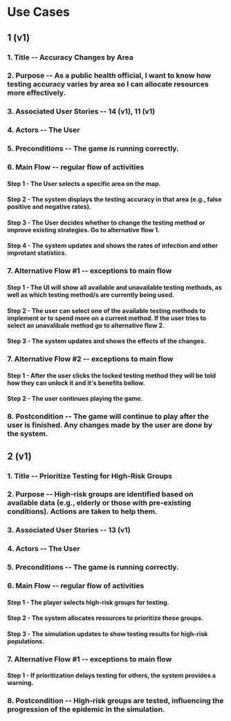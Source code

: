 
# Use Cases

## 1 (v1)

### 1. Title -- Accuracy Changes by Area 

### 2. Purpose --  As a public health official, I want to know how testing accuracy varies by area so I can allocate resources more effectively.   

### 3. Associated User Stories -- 14 (v1), 11 (v1)

### 4. Actors -- The User

### 5. Preconditions -- The game is running correctly.

### 6. Main Flow -- regular flow of activities

#### Step 1 - The User selects a specific area on the map.  

#### Step 2 - The system displays the testing accuracy in that area (e.g., false positive and negative rates).

#### Step 3 - The User decides whether to change the testing method or improve existing strategies. Go to alternative flow 1.  

#### Step 4 - The system updates and shows the rates of infection and other improtant statistics.  

### 7. Alternative Flow #1 -- exceptions to main flow

#### Step 1 - The UI will show all available and unavailable testing methods, as well as which testing method/s are currently being used.

#### Step 2 - The user can select one of the available testing methods to implement or to spend more on a current method. If the user tries to select an unavalibale method go to alternative flow 2.

#### Step 3 - The system updates and shows the effects of the changes. 

### 7. Alternative Flow #2 -- exceptions to main flow

#### Step 1 - After the user clicks the locked testing method they will be told how they can unlock it and it's benefits bellow.

#### Step 2 - The user continues playing the game.

### 8. Postcondition -- The game will continue to play after the user is finished. Any changes made by the user are done by the system.


## 2 (v1)

### 1. Title -- Prioritize Testing for High-Risk Groups  

### 2. Purpose --  High-risk groups are identified based on available data (e.g., elderly or those with pre-existing conditions). Actions are taken to help them. 

### 3. Associated User Stories -- 13 (v1)

### 4. Actors -- The User

### 5. Preconditions -- The game is running correctly.

### 6. Main Flow -- regular flow of activities

#### Step 1 - The player selects high-risk groups for testing.    

#### Step 2 - The system allocates resources to prioritize these groups. 

#### Step 3 - The simulation updates to show testing results for high-risk populations.   

### 7. Alternative Flow #1 -- exceptions to main flow

#### Step 1 - If prioritization delays testing for others, the system provides a warning. 

### 8. Postcondition -- High-risk groups are tested, influencing the progression of the epidemic in the simulation. 


